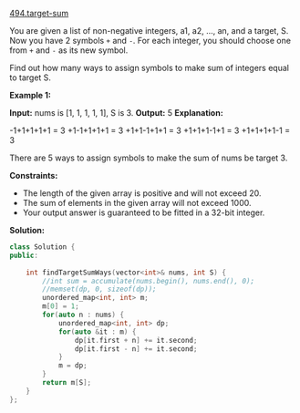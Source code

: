[494.target-sum](https://leetcode.com/problems/target-sum/)  

You are given a list of non-negative integers, a1, a2, ..., an, and a target, S. Now you have 2 symbols `+` and `-`. For each integer, you should choose one from `+` and `-` as its new symbol.

Find out how many ways to assign symbols to make sum of integers equal to target S.

**Example 1:**

**Input:** nums is \[1, 1, 1, 1, 1\], S is 3. 
**Output:** 5
**Explanation:** 

-1+1+1+1+1 = 3
+1-1+1+1+1 = 3
+1+1-1+1+1 = 3
+1+1+1-1+1 = 3
+1+1+1+1-1 = 3

There are 5 ways to assign symbols to make the sum of nums be target 3.

**Constraints:**

*   The length of the given array is positive and will not exceed 20.
*   The sum of elements in the given array will not exceed 1000.
*   Your output answer is guaranteed to be fitted in a 32-bit integer.  



**Solution:**  

```cpp
class Solution {
public:
    
    int findTargetSumWays(vector<int>& nums, int S) {
        //int sum = accumulate(nums.begin(), nums.end(), 0);
        //memset(dp, 0, sizeof(dp));
        unordered_map<int, int> m;
        m[0] = 1;
        for(auto n : nums) {
            unordered_map<int, int> dp;
            for(auto &it : m) {
                dp[it.first + n] += it.second;
                dp[it.first - n] += it.second;
            }
            m = dp;
        }
        return m[S];
    }
};
```
      